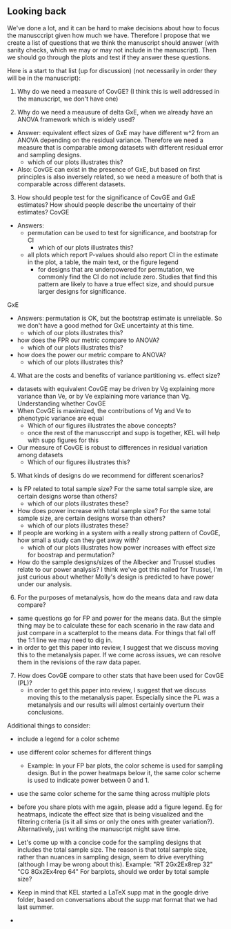 ## Looking back

We've done a lot, and it can be hard to make decisions about how to focus the manusccript given how much we have. 
Therefore I propose that we create a list of questions that we think the manuscript should answer (with sanity checks, 
which we may or may not include in the manuscript). Then we should go through the plots and test if they answer these questions.

Here is a start to that list (up for discussion) (not necessarily in order they will be in the manuscript):

1. Why do we need a measure of CovGE? (I think this is well addressed in the manuscript, we don't have one)

2. Why do we need a meausure of delta GxE, when we already have an ANOVA framework which is widely used?
  - Answer: equivalent effect sizes of GxE may have different w^2 from an ANOVA depending on the residual variance. Therefore we need a measure that is comparable among datasets with different residual error and sampling designs.
     - which of our plots illustrates this?
 - Also: CovGE can exist in the presence of GxE, but based on first principles is also inversely related, so we need a measure of both that is 
 comparable across different datasets.


3. How should people test for the significance of CovGE and GxE estimates? How should people describe the uncertainy of their estimates?
  CovGE
  - Answers:
    - permutation can be used to test for significance, and bootstrap for CI
      - which of our plots illustrates this?
    - all plots which report P-values should also report CI in the estimate in the plot, a table, the main text, or the figure legend
      - for designs that are underpowered for permutation, we commonly find the CI do not include zero. Studies that find this pattern are likely to have a true effect size, and should pursue larger designs for significance.
  
  GxE
  - Answers: permutation is OK, but the bootstrap estimate is unreliable. So we don't have a good method for GxE uncertainty at this time.
    - which of our plots illustrates this?
  - how does the FPR our metric compare to ANOVA?
     - which of our plots illustrates this?
  - how does the power our metric compare to ANOVA? 
    - which of our plots illustrates this?

4. What are the costs and benefits of variance partitioning vs. effect size?
  - datasets with equivalent CovGE may be driven by Vg explaining more variance than Ve, or by Ve explaining more variance than Vg. 
  Understanding whether CovGE 
  - When CovGE is maximized, the contributions of Vg and Ve to phenotypic variance are equal
      - Which of our figures illustrates the above concepts?
      - once the rest of the manusccript and supp is together, KEL will help with supp figures for this
  - Our measure of CovGE is robust to differences in residual variation among datasets
      - Which of our figures illustrates this?

5. What kinds of designs do we recommend for different scenarios?
  - Is FP related to total sample size? For the same total sample size, are certain designs worse than others?
    - which of our plots illustrates these?
  - How does power increase with total sample size? For the same total sample size, are certain designs worse than others?
      - which of our plots illustrates these?
  - If people are working in a system with a really strong pattern of CovGE, how small a study can they get away with?
    - which of our plots illustrates how power increases with effect size for boostrap and permutation?
  - How do the sample designs/sizes of the Albecker and Trussel studies relate to our power analysis? I think we've got this nailed for Trussel, I'm just curious about whether Molly's design is predicted to have power under our analysis.

6. For the purposes of metanalysis, how do the means data and raw data compare?
  - same questions go for FP and power for the means data. But the simple thing may be to calculate these for each scenario in the raw data and just compare
  in a scatterplot to the means data. For things that fall off the 1:1 line we may need to dig in.
  - in order to get this paper into review, I suggest that we discuss moving this to the metanalysis paper. If we come across issues, we can resolve them in the revisions of the raw data paper.
  
7. How does CovGE compare to other stats that have been used for CovGE (PL)?
   - in order to get this paper into review, I suggest that we discuss moving this to the metanalysis paper. Especially since the PL was a metanalysis and our results will almost certainly overturn their conclusions.

Additional things to consider:

- include a legend for a color scheme
- use different color schemes for different things
  - Example: In your FP bar plots, the color scheme is used for sampling design. But in the power heatmaps below it, the same color scheme is used to indicate power between 0 and 1. 
- use the same color scheme for the same thing across multiple plots
- before you share plots with me again, please add a figure legend. Eg for heatmaps, indicate the effect size that is being visualized and the filtering criteria (is it all sims or only the ones with greater variation?). Alternatively, just writing the manuscript might save time.

- Let's come up with a concise code for the sampling designs that includes the total sample size. The reason is that total sample size, rather 
than nuances in sampling design, seem to drive everything (although I may be wrong about this). Example:
"RT
2Gx2Ex8rep
32"
"CG
8Gx2Ex4rep
64"
For barplots, should we order by total sample size?

- Keep in mind that KEL started a LaTeX supp mat in the google drive folder, based on conversations about the supp mat format that we had last summer.
- 


